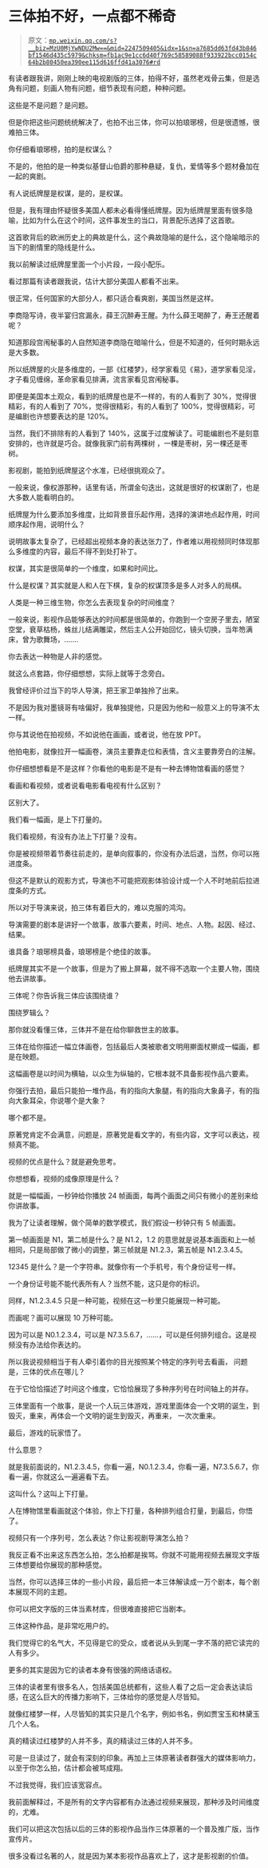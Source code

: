 # 三体拍不好，一点都不稀奇

> 原文：[`mp.weixin.qq.com/s?__biz=MzU0MjYwNDU2Mw==&mid=2247509405&idx=1&sn=a7685dd63fd43b846bf1546d435c5979&chksm=fb1ac9e1cc6d40f769c58589088f933922bcc0154c64b2b80450ea390ee115d616ffd41a3076#rd`](http://mp.weixin.qq.com/s?__biz=MzU0MjYwNDU2Mw==&mid=2247509405&idx=1&sn=a7685dd63fd43b846bf1546d435c5979&chksm=fb1ac9e1cc6d40f769c58589088f933922bcc0154c64b2b80450ea390ee115d616ffd41a3076#rd)

有读者跟我讲，刚刚上映的电视剧版的三体，拍得不好，虽然老戏骨云集，但是选角有问题，刻画人物有问题，细节表现有问题，种种问题。

这些是不是问题？是问题。

但是你把这些问题统统解决了，也拍不出三体，你可以拍琅琊榜，但是很遗憾，很难拍三体。

你仔细看琅琊榜，拍的是权谋么？

不是的，他拍的是一种类似基督山伯爵的那种悬疑，复仇，爱情等多个题材叠加在一起的爽剧。

有人说纸牌屋是权谋，是的，是权谋。

但是，我有理由怀疑很多美国人都未必看得懂纸牌屋。因为纸牌屋里面有很多隐喻，比如为什么在这个时间，这件事发生的当口，背景配乐选择了这首歌。

这首歌背后的欧洲历史上的典故是什么，这个典故隐喻的是什么，这个隐喻暗示的当下的剧情里的隐线是什么。

我以前解读过纸牌屋里面一个小片段，一段小配乐。

看过那篇有读者跟我说，估计大部分美国人都看不出来。

很正常，任何国家的大部分人，都只适合看爽剧，美国当然是这样。

李商隐写诗，夜半宴归宫漏永，薛王沉醉寿王醒。为什么薛王喝醉了，寿王还醒着呢？

知道那段宫闱秘事的人自然知道李商隐在暗喻什么，但是不知道的，任何时期永远是大多数。

所以纸牌屋的火是多维度的，一部《红楼梦》，经学家看见《易》，道学家看见淫，才子看见缠绵，革命家看见排满，流言家看见宫闱秘事。

即便是美国本土观众，看到的纸牌屋也是不一样的，有的人看到了 30%，觉得很精彩，有的人看到了 70%，觉得很精彩，有的人看到了 100%，觉得很精彩，可是编剧也许想要表达的是 120%。

当然，我们不排除有的人看到了 140%，这属于过度解读了。可能编剧也不是刻意安排的，也许就是巧合。就像我家门前有两棵树 ，一棵是枣树，另一棵还是枣树。

影视剧，能拍到纸牌屋这个水准，已经很挑观众了。

一般来说，像权游那种，话里有话，所谓金句迭出，这就是很好的权谋剧了，也是大多数人能看明白的。

纸牌屋为什么要添加多维度，比如背景音乐起作用，选择的演讲地点起作用，时间顺序起作用，说明什么？

说明故事太复杂了，已经超出视频本身的表达张力了，作者难以用视频同时体现那么多维度的内容，最后不得不到处打补丁。

权谋，其实是很简单的一个维度，如果和时间比。

什么是权谋？其实就是人和人在下棋，复杂的权谋顶多是多人对多人的局棋。

人类是一种三维生物，你怎么去表现复杂的时间维度？

一般来说，影视作品能够表达的时间都是很简单的，你跑到一个空房子里去，陋室空堂，衰草枯杨，蛛丝儿结满雕梁，然后主人公开始回忆，镜头切换，当年笏满床，曾为歌舞场，.......

你去表达一种物是人非的感觉。

就这么点套路，你仔细想想，实际上就等于念旁白。

我曾经评价过当下的华人导演，把王家卫单独拎了出来。

不是因为我对墨镜哥有啥偏好，我单独提他，只是因为他和一般意义上的导演不太一样。

你与其说他在拍视频，不如说他在画画，或者说，他在放 PPT。

他拍电影，就像拉开一幅画卷，演员主要靠走位和表情，含义主要靠旁白的注解。

你仔细想想看是不是这样？你看他的电影是不是有一种去博物馆看画的感觉？

看画和看视频，或者说看电影看电视有什么区别？

区别大了。

我们看一幅画，是上下打量的。

我们看视频，有没有办法上下打量？没有。

你是被视频带着节奏往前走的，是单向叙事的，你没有办法后退，当然，你可以拖进度条。

但这不是默认的观影方式，导演也不可能把观影体验设计成一个人不时地前后拉进度条的方式。

所以对于导演来说，拍三体有着巨大的，难以克服的鸿沟。

导演需要的剧本是讲好一个故事，故事六要素，时间、地点、人物。起因、经过、结果。

谁具备？琅琊榜具备，琅琊榜是个绝佳的故事。

纸牌屋其实不是一个故事，但是为了搬上屏幕，就不得不选取一个主要人物，围绕他去讲故事。

三体呢？你告诉我三体应该围绕谁？

围绕罗辑么？

那你就没看懂三体，三体并不是在给你聊救世主的故事。

三体在给你描述一幅立体画卷，包括最后人类被歌者文明用擀面杖擀成一幅画，都是在映题。

这幅画卷是以时间为横轴，以众生为纵轴的，它根本就不具备影视作品六要素。

你强行去拍，最后只能拍一堆作品，有的指向大象腿，有的指向大象鼻子，有的指向大象耳朵，你说哪个是大象？

哪个都不是。

原著党肯定不会满意，问题是，原著党是看文字的，有些内容，文字可以表达，视频真不能。

视频的优点是什么？就是避免思考。

你想想看，视频的成像原理是什么？

就是一幅幅画，一秒钟给你播放 24 帧画面，每两个画面之间只有微小的差别来给你讲故事。

我为了让读者理解，做个简单的数学模式，我们假设一秒钟只有 5 帧画面。

第一帧画面是 N1，第二帧是什么？是 N1.2，1.2 的意思就是说基本画面和上一帧相同，只是局部做了微小的调整，第三帧就是 N1.2.3，第五帧是 N1.2.3.4.5。

12345 是什么？是一个字符串。就像你有一个手机号，有个身份证号一样。

一个身份证号能不能代表所有人？当然不能，这只是你的标识。

同样，N1.2.3.4.5 只是一种可能，视频在这一秒里只能展现一种可能。

而画呢？画可以展现 10 万种可能。

因为可以是 N0.1.2.3.4，可以是 N7.3.5.6.7，......，可以是任何排列组合。这是视频没有办法给你表达的。

所以我说视频相当于有人牵引着你的目光按照某个特定的序列号去看画， 问题是，三体的优点在哪儿？

在于它恰恰描述了时间这个维度，它恰恰展现了多种序列号在时间轴上的并存。

三体里面有一个故事，是说一个人玩三体游戏，游戏里面体会一个文明的诞生，到毁灭，重来，再体会一个文明的诞生到毁灭，再重来， 一次次重来。

最后，游戏的玩家悟了。

什么意思？

就是我前面说的，N1.2.3.4.5，你看一遍，N0.1.2.3.4，你看一遍，N7.3.5.6.7，你看一遍，你就这么一遍遍看下去。

这叫什么？这叫上下打量。

人在博物馆里看画就这个体验，你上下打量，各种排列组合打量，到最后，你悟了。

视频只有一个序列号，怎么表达？你让影视剧导演怎么拍？

我反正看不出来这东西怎么拍，怎么拍都是挨骂。你就不可能用视频去展现文字版三体想要给你展现的那种感觉。

当然，你可以选择三体的一些小片段，最后把一本三体解读成一万个剧本，每个剧本展现不同的主题。

你可以把文字版的三体当素材库，但很难直接把它当剧本。

三体这种作品，是非常吃用户的。

我们觉得它的名气大，不见得是它的受众，或者说从头到尾一字不落的把它读完的人有多少。

更多的其实是因为它的读者本身有很强的网络话语权。

三体的读者里有很多名人，包括美国总统都有，这些人看了之后一定会表达读后感，在这么巨大的传播力影响下，三体给你的感觉是人尽皆知。

就像红楼梦一样，人尽皆知的其实只是几个名字，例如书名，例如贾宝玉和林黛玉几个人名。

真的精读过红楼梦的人并不多，真的精读过三体的人并不多。

可是一旦读过了，就会有深刻的印象。再加上三体原著读者群强大的媒体影响力，以至于你怎么拍，估计都会被骂成翔。

不过我觉得，我们应该宽容点。

我前面解释过，不是所有的文字内容都有办法通过视频来展现，那种涉及时间维度的，尤难。

我们可以把这次包括以后的三体的影视作品当作三体原著的一个普及推广版，当作宣传片。

很多没看过名著的人，就是因为某本影视作品喜欢上了，这才是影视剧的价值。
